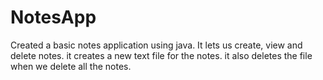 # NotesApp
Created a basic notes application using java.
It lets us  create, view and delete notes.
it creates a new text file for the notes.
it also deletes the file when we delete all the notes.
